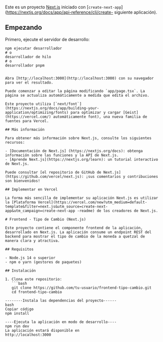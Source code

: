 Este es un proyecto [Next.js](https://nextjs.org) iniciado con [`create-next-app`](https://nextjs.org/docs/app/api-reference/cli/create- siguiente aplicación).

## Empezando

Primero, ejecute el servidor de desarrollo:

```golpecito
npm ejecutar desarrollador
# o
desarrollador de hilo
# o
desarrollador pnpm


Abra [http://localhost:3000](http://localhost:3000) con su navegador para ver el resultado.

Puede comenzar a editar la página modificando `app/page.tsx`. La página se actualiza automáticamente a medida que edita el archivo.

Este proyecto utiliza [`next/font`](https://nextjs.org/docs/app/building-your-application/optimizing/fonts) para optimizar y cargar [Geist](https://vercel.com/) automáticamente font), una nueva familia de fuentes para Vercel.

## Más información

Para obtener más información sobre Next.js, consulte los siguientes recursos:

- [Documentación de Next.js] (https://nextjs.org/docs): obtenga información sobre las funciones y la API de Next.js.
- [Aprende Next.js](https://nextjs.org/learn): un tutorial interactivo de Next.js.

Puede consultar [el repositorio de GitHub de Next.js] (https://github.com/vercel/next.js): ¡sus comentarios y contribuciones son bienvenidos!

## Implementar en Vercel

La forma más sencilla de implementar su aplicación Next.js es utilizar la [Plataforma Vercel](https://vercel.com/new?utm_medium=default-template&filter=next.js&utm_source=create-next-app&utm_campaign=create-next-app -readme) de los creadores de Next.js.

# Frontend - Tipo de Cambio (Next.js)

Este proyecto contiene el componente frontend de la aplicación, desarrollado en Next.js. La aplicación consume un endpoint REST del backend para mostrar el tipo de cambio de la moneda a quetzal de manera clara y atractiva.

## Requisitos

- Node.js 14 o superior
- npm o yarn (gestores de paquetes)

## Instalación

1. Clona este repositorio:
   ```bash
   git clone https://github.com/tu-usuario/frontend-tipo-cambio.git
   cd frontend-tipo-cambio

--------Instala las dependencias del proyecto------
bash
Copiar código
npm install

----Ejecuta la aplicación en modo de desarrollo----
npm run dev
La aplicación estará disponible en
http://localhost:3000

